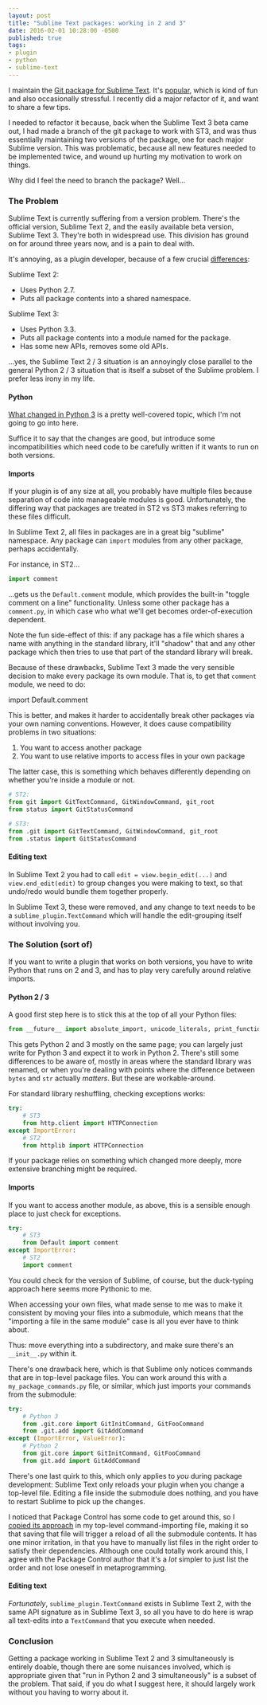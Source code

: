 ```yaml
---
layout: post
title: "Sublime Text packages: working in 2 and 3"
date: 2016-02-01 10:28:00 -0500
published: true
tags:
- plugin
- python
- sublime-text
---
```

I maintain the [Git package for Sublime Text](https://github.com/kemayo/sublime-text-git). It's [popular](https://packagecontrol.io/packages/Git), which is kind of fun and also occasionally stressful. I recently did a major refactor of it, and want to share a few tips.

I needed to refactor it because, back when the Sublime Text 3 beta came out, I had made a branch of the git package to work with ST3, and was thus essentially maintaining two versions of the package, one for each major Sublime version. This was problematic, because all new features needed to be implemented twice, and wound up hurting my motivation to work on things.

Why did I feel the need to branch the package? Well...

### The Problem

Sublime Text is currently suffering from a version problem. There's the official version, Sublime Text 2, and the easily available beta version, Sublime Text 3. They're both in widespread use. This division has ground on for around three years now, and is a pain to deal with.

It's annoying, as a plugin developer, because of a few crucial [differences](https://www.sublimetext.com/docs/3/porting_guide.html):

Sublime Text 2:

*   Uses Python 2.7.
*   Puts all package contents into a shared namespace.

Sublime Text 3:

*   Uses Python 3.3.
*   Puts all package contents into a module named for the package.
*   Has some new APIs, removes some old APIs.

...yes, the Sublime Text 2 / 3 situation is an annoyingly close parallel to the general Python 2 / 3 situation that is itself a subset of the Sublime problem. I prefer less irony in my life.

#### Python

[What changed in Python 3](https://docs.python.org/3/whatsnew/3.0.html) is a pretty well-covered topic, which I'm not going to go into here.

Suffice it to say that the changes are good, but introduce some incompatibilities which need code to be carefully written if it wants to run on both versions.

#### Imports

If your plugin is of any size at all, you probably have multiple files because separation of code into manageable modules is good. Unfortunately, the differing way that packages are treated in ST2 vs ST3 makes referring to these files difficult.

In Sublime Text 2, all files in packages are in a great big "sublime" namespace. Any package can `import` modules from any other package, perhaps accidentally.

For instance, in ST2...

```python
import comment
```

...gets us the `Default.comment` module, which provides the built-in "toggle comment on a line" functionality. Unless some other package has a `comment.py`, in which case who what we'll get becomes order-of-execution dependent.

Note the fun side-effect of this: if any package has a file which shares a name with anything in the standard library, it'll "shadow" that and any other package which then tries to use that part of the standard library will break.

Because of these drawbacks, Sublime Text 3 made the very sensible decision to make every package its own module. That is, to get that `comment` module, we need to do:

import Default.comment

This is better, and makes it harder to accidentally break other packages via your own naming conventions. However, it does cause compatibility problems in two situations:

1.  You want to access another package
2.  You want to use relative imports to access files in your own package

The latter case, this is something which behaves differently depending on whether you're inside a module or not.

```python
# ST2:
from git import GitTextCommand, GitWindowCommand, git_root
from status import GitStatusCommand

# ST3:
from .git import GitTextCommand, GitWindowCommand, git_root
from .status import GitStatusCommand
```

#### Editing text

In Sublime Text 2 you had to call `edit = view.begin_edit(...)` and `view.end_edit(edit)` to group changes you were making to text, so that undo/redo would bundle them together properly.

In Sublime Text 3, these were removed, and any change to text needs to be a `sublime_plugin.TextCommand` which will handle the edit-grouping itself without involving you.

### The Solution (sort of)

If you want to write a plugin that works on both versions, you have to write Python that runs on 2 and 3, and has to play very carefully around relative imports.

#### Python 2 / 3

A good first step here is to stick this at the top of all your Python files:

```python
from __future__ import absolute_import, unicode_literals, print_function, division
```

This gets Python 2 and 3 mostly on the same page; you can largely just write for Python 3 and expect it to work in Python 2. There's still some differences to be aware of, mostly in areas where the standard library was renamed, or when you're dealing with points where the difference between `bytes` and `str` actually _matters_. But these are workable-around.

For standard library reshuffling, checking exceptions works:

```python
try:
    # ST3
    from http.client import HTTPConnection
except ImportError:
    # ST2
    from httplib import HTTPConnection
```

If your package relies on something which changed more deeply, more extensive branching might be required.

#### Imports

If you want to access another module, as above, this is a sensible enough place to just check for exceptions.

```python
try:
    # ST3
    from Default import comment
except ImportError:
    # ST2
    import comment
```

You could check for the version of Sublime, of course, but the duck-typing approach here seems more Pythonic to me.

When accessing your own files, what made sense to me was to make it consistent by moving your files into a submodule, which means that the "importing a file in the same module" case is all you ever have to think about.

Thus: move everything into a subdirectory, and make sure there's an `__init__.py` within it.

There's one drawback here, which is that Sublime only notices commands that are in top-level package files. You can work around this with a `my_package_commands.py` file, or similar, which just imports your commands from the submodule:

```python
try:
    # Python 3
    from .git.core import GitInitCommand, GitFooCommand
    from .git.add import GitAddCommand
except (ImportError, ValueError):
    # Python 2
    from git.core import GitInitCommand, GitFooCommand
    from git.add import GitAddCommand
```

There's one last quirk to this, which only applies to _you_ during package development: Sublime Text only reloads your plugin when you change a top-level file. Editing a file inside the submodule does nothing, and you have to restart Sublime to pick up the changes.

I noticed that Package Control has some code to get around this, so I [copied its approach](https://github.com/kemayo/sublime-text-git/blob/master/git_commands.py) in my top-level command-importing file, making it so that saving that file will trigger a reload of all the submodule contents. It has one minor irritation, in that you have to manually list files in the right order to satisfy their dependencies. Although one could totally work around this, I agree with the Package Control author that it's a _lot_ simpler to just list the order and not lose oneself in metaprogramming.

#### Editing text

_Fortunately_, `sublime_plugin.TextCommand` exists in Sublime Text 2, with the same API signature as in Sublime Text 3, so all you have to do here is wrap all text-edits into a `TextCommand` that you execute when needed.

### Conclusion

Getting a package working in Sublime Text 2 and 3 simultaneously is entirely doable, though there are some nuisances involved, which is appropriate given that "run in Python 2 and 3 simultaneously" is a subset of the problem. That said, if you do what I suggest here, it should largely work without you having to worry about it.